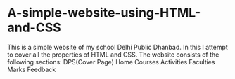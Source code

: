 # A-simple-website-using-HTML-and-CSS
This is a simple website of my school Delhi Public Dhanbad.
In this I attempt to cover all the properties of HTML and CSS.
The website consists of the following sections:
DPS(Cover Page)
Home
Courses
Activities
Faculties
Marks
Feedback
